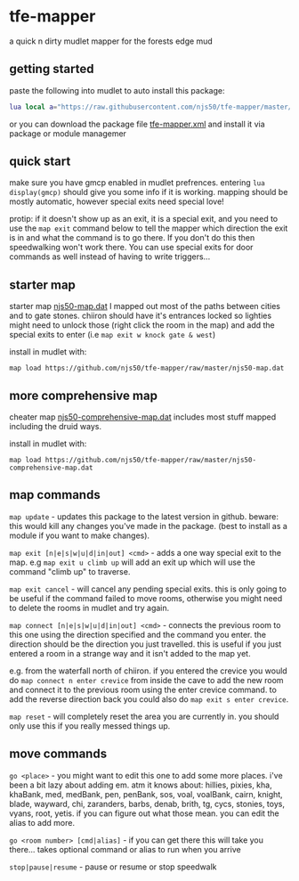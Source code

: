 # tfe-mapper
a quick n dirty mudlet mapper for the forests edge mud

## getting started

paste the following into mudlet to auto install this package:

```lua
lua local a="https://raw.githubusercontent.com/njs50/tfe-mapper/master/tfe-mapper.xml"local function b(c,d)if not d:find("tfe-mapper",1,true)then return end installPackage(d)os.remove(d)cecho("<lime_green>Package installed!\n")end registerAnonymousEventHandler("sysDownloadDone",b,true)downloadFile(getMudletHomeDir()..(a:ends("xml")and"/tfe-mapper.xml"or"/tfe-mapper.zip"),a)
```

or you can download the package file [tfe-mapper.xml](https://github.com/njs50/tfe-mapper/raw/master/tfe-mapper.xml) and install it via package or module managemer

## quick start

make sure you have gmcp enabled in mudlet prefrences. entering  `lua display(gmcp)` should give you some info if it is working.
mapping should be mostly automatic, however special exits need special love!

protip: if it doesn't show up as an exit, it is a special exit, and you need to use the `map exit` command below to tell the mapper which direction the exit is in and what the command is to go there. If you don't do this then speedwalking won't work there. You can use special exits for door commands as well instead of having to write triggers...

## starter map

starter map [njs50-map.dat](https://github.com/njs50/tfe-mapper/raw/master/njs50-map.dat) I mapped out most of the paths between cities and to gate stones. chiiron should have it's entrances locked so lighties might need to unlock those (right click the room in the map) and add the special exits to enter (i.e `map exit w knock gate & west`)

install in mudlet with:
```
map load https://github.com/njs50/tfe-mapper/raw/master/njs50-map.dat
```

## more comprehensive map
cheater map [njs50-comprehensive-map.dat](https://github.com/njs50/tfe-mapper/raw/master/njs50-comprehensive-map.dat) includes most stuff mapped including the druid ways.

install in mudlet with:
```
map load https://github.com/njs50/tfe-mapper/raw/master/njs50-comprehensive-map.dat
```



## map commands

`map update` - updates this package to the latest version in github. beware: this would kill any changes you've made in the package. (best to install as a module if you want to make changes).

`map exit [n|e|s|w|u|d|in|out] <cmd>` - adds a one way special exit to the map. e.g `map exit u climb up` will add an exit up which will use the command "climb up" to traverse.

`map exit cancel` - will cancel any pending special exits. this is only going to be useful if the command failed to move rooms, otherwise you might need to delete the rooms in mudlet and try again.

`map connect [n|e|s|w|u|d|in|out] <cmd>` - connects the previous room to this one using the direction specified and the command you enter. the direction should be the direction you just travelled. this is useful if you just entered a room in a strange way and it isn't added to the map yet.

e.g. from the waterfall north of chiiron. if you entered the crevice you would do `map connect n enter crevice` from inside the cave to add the new room and connect it to the previous room using the enter crevice command. to add the reverse direction back you could also do `map exit s enter crevice`.

<!--
`map connect [n|e|s|w|u|d|in|out <room vnum> <room2 vnum>` - connects two rooms togeather using the specified direction -->

`map reset` - will completely reset the area you are currently in. you should only use this if you really messed things up.


## move commands

`go <place>` - you might want to edit this one to add some more places. i've been a bit lazy about adding em. atm it knows about: hillies, pixies, kha, khaBank, med, medBank, pen, penBank, sos, voal, voalBank, cairn, knight, blade, wayward, chi, zaranders, barbs, denab, brith, tg, cycs, stonies, toys, vyans, root, yetis. if you can figure out what those mean. you can edit the alias to add more.

`go <room number> [cmd|alias]` - if you can get there this will take you there... takes optional command or alias to run when you arrive

`stop|pause|resume` - pause or resume or stop speedwalk


